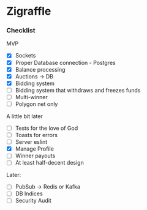 # Zigraffle

### Checklist

MVP
- [x] Sockets
- [x] Proper Database connection - Postgres
- [x] Balance processing
- [x] Auctions -> DB
- [x] Bidding system
- [ ] Bidding system that withdraws and freezes funds
- [ ] Multi-winner
- [ ] Polygon net only

A little bit later
- [ ] Tests for the love of God
- [ ] Toasts for errors
- [ ] Server eslint
- [x] Manage Profile
- [ ] Winner payouts
- [ ] At least half-decent design

Later:
- [ ] PubSub -> Redis or Kafka
- [ ] DB Indices
- [ ] Security Audit
